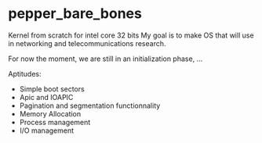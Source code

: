 # pepper_bare_bones


Kernel from scratch for intel core 32 bits
My goal is to make OS that will use in networking and telecommunications research.

For now the moment, we are still in an initialization phase, ... 

Aptitudes: 
- Simple boot sectors
- Apic and IOAPIC
- Pagination and segmentation functionnality
- Memory Allocation
- Process management
- I/O management
